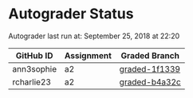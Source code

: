 # Autograder Status
Autograder last run at: September 25, 2018 at 22:20

| GitHub ID | Assignment | Graded Branch |
|-----------|------------|---------------|
| ann3sophie | a2 | [graded-1f1339](https://github.com/Fall2018COMP401-001/a2-ann3sophie/tree/graded-1f1339) | 
| rcharlie23 | a2 | [graded-b4a32c](https://github.com/Fall2018COMP401-001/a2-rcharlie23/tree/graded-b4a32c) | 
